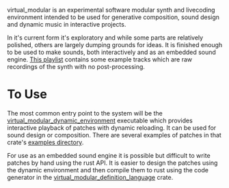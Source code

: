 virtual_modular is an experimental software modular synth and livecoding environment intended to be used for generative composition, sound design and dynamic music in interactive projects.

In it's current form it's exploratory and while some parts are relatively polished, others are largely dumping grounds for ideas. It is finished enough to be used to make sounds, both interactively and as an embedded sound engine. [This playlist](https://soundcloud.com/user-166463215/sets/realtime-synth) contains some example tracks which are raw recordings of the synth with no post-processing.

# To Use

The most common entry point to the system will be the [virtual_modular_dynamic_environment](./dynamic_environment) executable which provides interactive playback of patches with dynamic reloading. It can be used for sound design or composition. There are several examples of patches in that crate's [examples directory](./dynamic_environment/examples).

For use as an embedded sound engine it is possible but difficult to write patches by hand using the rust API. It is easier to design the patches using the dynamic environment and then compile them to rust using the code generator in the [virtual_modular_definition_language](./definition_language) crate.
